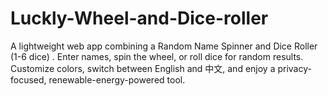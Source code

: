 # Luckly-Wheel-and-Dice-roller
A lightweight web app combining a Random Name Spinner and Dice Roller (1-6 dice) . Enter names, spin the wheel, or roll dice for random results. Customize colors, switch between English and 中文, and enjoy a privacy-focused, renewable-energy-powered tool.
